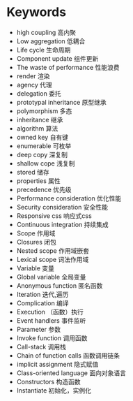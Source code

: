 # Keywords
*  high coupling                              高内聚
*  Low aggregation                            低耦合
*  Life cycle                                 生命周期
*  Component update                           组件更新
*  The waste of performance                   性能浪费
*  render                                      渲染
*  agency                                      代理
*  delegation    委托
*  prototypal inheritance    原型继承
*  polymorphism    多态
*  inheritance    继承
*  algorithm    算法
*  owned key    自有键
*  enumerable    可枚举
*  deep copy    深复制
*  shallow cope    浅复制
*  stored    储存
*  properties    属性
*  precedence    优先级
*  Performance consideration            优化性能
*  Security consideration                安全性能
*  Responsive css                      响应式css
*  Continuous integration               持续集成
*  Scope                              作用域
*  Closures                             闭包
*  Nested scope                       作用域嵌套
*  Lexical scope                       词法作用域 
*  Variable                             变量
*  Global variable                      全局变量
*  Anonymous function                 匿名函数
*  Iteration                             迭代,遍历  
*  Complication                        编译
*  Execution                           （函数）执行
*  Event handlers                      事件监听
*  Parameter                          参数
*  Invoke function                     调用函数
*  Call-stack                           调用栈
*  Chain of function calls               函数调用链条
*  implicit assignment                  隐式赋值
*  Class-oriented language               面向对象语言
*  Constructors                        构造函数
*  Instantiate                            初始化，实例化
